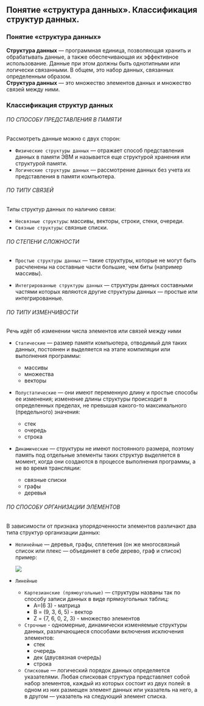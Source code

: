 ## Понятие «структура данных». Классификация структур данных.  
### Понятие «структура данных»  
  
**Структура данных**  — программная единица, позволяющая хранить и обрабатывать данные, а также обеспечивающая их эффективное использование. Данные при этом должны быть однотипными или логически связанными. В общем, это набор данных, связанных определенным образом.  
**Структура данных** — это множество элементов данных и множество связей между ними.  
  
### Классификация структур данных  

###### ПО СПОСОБУ ПРЕДСТАВЛЕНИЯ В ПАМЯТИ
Рассмотреть данные можно с двух сторон:
* `Физические структуры данных` — отражает способ представления данных в памяти ЭВМ и называется еще структурой хранения или структурой памяти.
* `Логические структуры данных` — рассмотрение данных без учета их представления в памяти компьютера.

###### ПО ТИПУ СВЯЗЕЙ
Типы структур данных по наличию связи:
* `Несвязные структуры`: массивы, векторы, строки, стеки, очереди.  
* `Связные структуры`: связные списки.

###### ПО СТЕПЕНИ СЛОЖНОСТИ
- `Простые структуры данных` — такие структуры, которые не могут быть расчленены на составные части большие, чем биты (например массивы).
* `Интегрированные структуры данных` — структуры данных составными частями которых являются другие структуры данных — простые или интегрированные.

###### ПО ТИПУ ИЗМЕНЧИВОСТИ
Речь идёт об изменении числа элементов или связей между ними
* `Статические` — размер памяти компьютера, отводимый для таких данных, постоянен и выделяется на этапе компиляции или выполнения программы: 
	* массивы
	* множества
	* векторы

* `Полустатические` — они имеют переменную длину и простые способы ее изменения; изменение длины структуры происходит в определенных пределах, не превышая какого-то максимального (предельного) значения:
	* стек
	* очередь
	* строка

* `Динамические` — структуры не имеют постоянного размера, поэтому память под отдельные элементы таких структур выделяется в момент, когда они создаются в процессе выполнения программы, а не во время трансляции:
	* cвязные списки
	* графы
	* деревья

###### ПО СПОСОБУ ОРГАНИЗАЦИИ ЭЛЕМЕНТОВ
В зависимости от признака упорядоченности элементов различают два типа структур организации данных:
* `Нелинейные` — деревья, графы, сплетения (он же многосвязный список или плекс — объединяет в себе дерево, граф и список) пример:
  
  ![](https://lh7-us.googleusercontent.com/docsz/AD_4nXftd-AEI-algaiC3Dcmj4GWuf9Y1CBQJQxu-uRvPe3jjDkYm__qnqEJoaVnMIQ6Yomq89jiQS8bJge5fXVn6gy3G_LzxpNB15U_bIPG_0DV-GI33fSELdlsFditUaDOC1aHJfC6BxWumSEr0xHrf6DT549b?key=9gziK4gT-jwK64_BpOeehQ)

* `Линейные`
	* `Картезианские (прямоугольные)` — структуры названы так по способу записи данных в виде прямоугольных таблиц: 
		* A=(6 3) - матрица
		* В = (9, 3, 6, 5) - вектор
		* Z = {7, 6, 0, 2, 3} - множество элементов
	* `Строчные` - одномерные, динамически изменяемые структуры данных, различающиеся способами включения исключения элементов:
		* стек
		* очередь
		* дек (двусвязная очередь)
		* строка
	* `Списковые` — логический порядок данных определяется указателями. Любая списковая структура представляет собой набор элементов, каждый из которых состоит из двух полей: в одном из них размещен элемент данных или указатель на него, а в другом — указатель на следующий элемент списка.